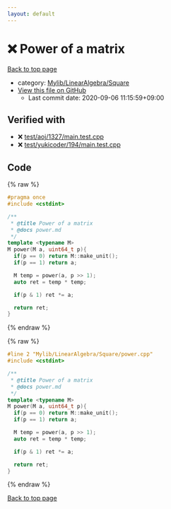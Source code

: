 ```yaml
---
layout: default
---
```


<!-- mathjax config similar to math.stackexchange -->
<script type="text/javascript" async
  src="https://cdnjs.cloudflare.com/ajax/libs/mathjax/2.7.5/MathJax.js?config=TeX-MML-AM_CHTML">
</script>
<script type="text/x-mathjax-config">
  MathJax.Hub.Config({
    TeX: { equationNumbers: { autoNumber: "AMS" }},
    tex2jax: {
      inlineMath: [ ['$','$'] ],
      processEscapes: true
    },
    "HTML-CSS": { matchFontHeight: false },
    displayAlign: "left",
    displayIndent: "2em"
  });
</script>

<script type="text/javascript" src="https://cdnjs.cloudflare.com/ajax/libs/jquery/3.4.1/jquery.min.js"></script>
<script src="https://cdn.jsdelivr.net/npm/jquery-balloon-js@1.1.2/jquery.balloon.min.js" integrity="sha256-ZEYs9VrgAeNuPvs15E39OsyOJaIkXEEt10fzxJ20+2I=" crossorigin="anonymous"></script>
<script type="text/javascript" src="../../../../assets/js/copy-button.js"></script>
<link rel="stylesheet" href="../../../../assets/css/copy-button.css" />


# :x: Power of a matrix

<a href="../../../../index.html">Back to top page</a>

* category: <a href="../../../../index.html#b58b3fdb1287502881e9117a37552614">Mylib/LinearAlgebra/Square</a>
* <a href="{{ site.github.repository_url }}/blob/master/Mylib/LinearAlgebra/Square/power.cpp">View this file on GitHub</a>
    - Last commit date: 2020-09-06 11:15:59+09:00




## Verified with

* :x: <a href="../../../../verify/test/aoj/1327/main.test.cpp.html">test/aoj/1327/main.test.cpp</a>
* :x: <a href="../../../../verify/test/yukicoder/194/main.test.cpp.html">test/yukicoder/194/main.test.cpp</a>


## Code

<a id="unbundled"></a>
{% raw %}
```cpp
#pragma once
#include <cstdint>

/**
 * @title Power of a matrix
 * @docs power.md
 */
template <typename M>
M power(M a, uint64_t p){
  if(p == 0) return M::make_unit();
  if(p == 1) return a;

  M temp = power(a, p >> 1);
  auto ret = temp * temp;

  if(p & 1) ret *= a;

  return ret;
}

```
{% endraw %}

<a id="bundled"></a>
{% raw %}
```cpp
#line 2 "Mylib/LinearAlgebra/Square/power.cpp"
#include <cstdint>

/**
 * @title Power of a matrix
 * @docs power.md
 */
template <typename M>
M power(M a, uint64_t p){
  if(p == 0) return M::make_unit();
  if(p == 1) return a;

  M temp = power(a, p >> 1);
  auto ret = temp * temp;

  if(p & 1) ret *= a;

  return ret;
}

```
{% endraw %}

<a href="../../../../index.html">Back to top page</a>

